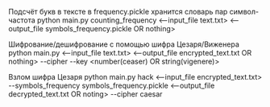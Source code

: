 Подсчёт букв в тексте в frequency.pickle хранится словарь пар символ-частота
python main.py counting_frequency <--input_file text.txt> <--output_file symbols_frequency.pickle OR nothing>

Шифрование/дешифрование с помощью шифра Цезаря/Виженера
python main.py <encode OR decode> <--input_file text.txt> <--output_file encrypted_text.txt OR nothing> --cipher <caesar OR vigener> --key <number(ceaser) OR string(vigenere)>

Взлом шифра Цезаря
python main.py hack <--input_file encrypted_text.txt> --symbols_frequency symbols_frequency.pickle <--output_file decrypted_text.txt OR noting> --cipher caesar
